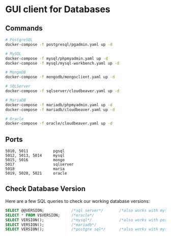 # GUI client for Databases

## Commands 

```sh
# PostgreSQL
docker-compose -f postgresql/pgadmin.yaml up -d

# MySQL
docker-compose -f mysql/phpmyadmin.yaml up -d
docker-compose -f mysql/mysql-workbench.yaml up -d

# MongoDB
docker-compose -f mongodb/mongoclient.yaml up -d 

# SQLServer
docker-compose -f sqlserver/cloudbeaver.yaml up -d

# MariaDB
docker-compose -f mariadb/phpmyadmin.yaml up -d
docker-compose -f mariadb/cloudbeaver.yaml up -d

# Oracle
docker-compose -f oracle/cloudbeaver.yaml up -d
```

## Ports

```
5010, 5011           pgsql
5012, 5013, 5014     mysql
5015, 5016           mongo
5017                 sqlserver
5018                 maria
5019, 5020, 5021     oracle
```

## Check Database Version

Here are a few SQL queries to check our working database versions:

```sql
SELECT @@VERSION;            /*sql server*/       /*also works with mysql*/
SELECT * FROM V$VERSION;     /*oracle*/
SELECT VERSION();            /*mysql*/            /*also works with postgre*/
SELECT VERSION();            /*mariadb*/
SELECT VERSION();            /*postgre sql*/      /*also works with mysql*/
```
